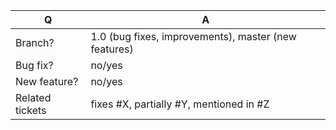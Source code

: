 | Q               | A
| --------------- | -----
| Branch?         | 1.0 (bug fixes, improvements), master (new features)
| Bug fix?        | no/yes
| New feature?    | no/yes
| Related tickets | fixes #X, partially #Y, mentioned in #Z
